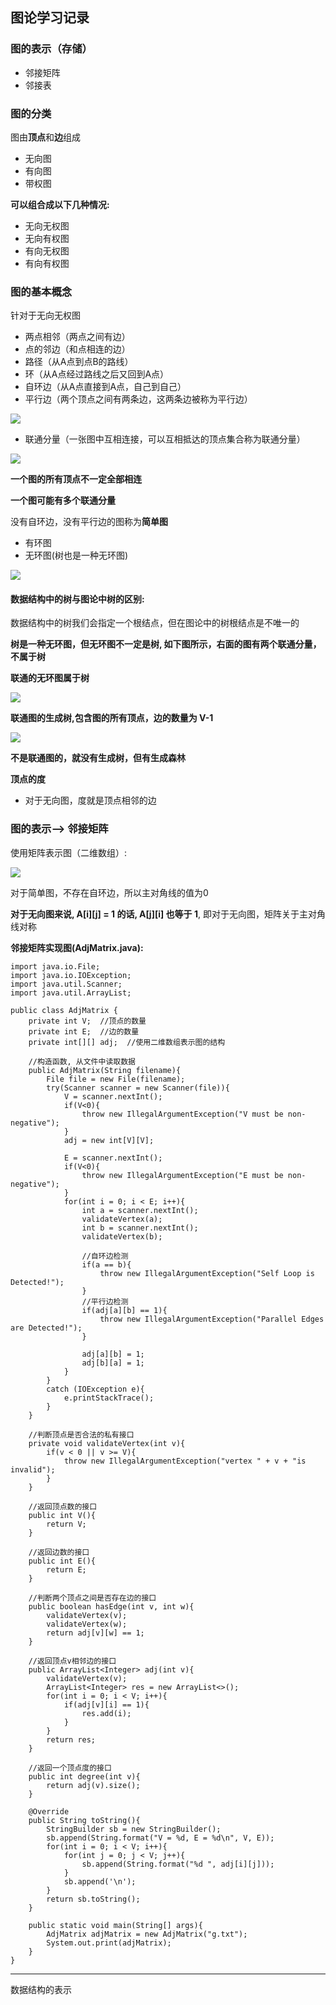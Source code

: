 ## 图论学习记录

### 图的表示（存储）

- 邻接矩阵
- 邻接表

### 图的分类

图由**顶点**和**边**组成

- 无向图
- 有向图
- 带权图

**可以组合成以下几种情况:**
- 无向无权图
- 无向有权图
- 有向无权图
- 有向有权图


### 图的基本概念

针对于无向无权图

- 两点相邻（两点之间有边）
- 点的邻边（和点相连的边）
- 路径（从A点到点B的路线）
- 环（从A点经过路线之后又回到A点）
- 自环边（从A点直接到A点，自己到自己）
- 平行边（两个顶点之间有两条边，这两条边被称为平行边）

![](img/tu-1.PNG)

- 联通分量（一张图中互相连接，可以互相抵达的顶点集合称为联通分量）

![](img/tu-2.PNG)

**一个图的所有顶点不一定全部相连**

**一个图可能有多个联通分量**


没有自环边，没有平行边的图称为**简单图**

- 有环图
- 无环图(树也是一种无环图)

![](img/tu-3.PNG)


#### 数据结构中的树与图论中树的区别:
数据结构中的树我们会指定一个根结点，但在图论中的树根结点是不唯一的


**树是一种无环图，但无环图不一定是树, 如下图所示，右面的图有两个联通分量，不属于树**

**联通的无环图属于树**

![](img/tu-4.PNG)

**联通图的生成树,包含图的所有顶点，边的数量为 V-1**

![](img/tu-5.PNG)

**不是联通图的，就没有生成树，但有生成森林**

**顶点的度**
- 对于无向图，度就是顶点相邻的边


### 图的表示--> 邻接矩阵

使用矩阵表示图（二维数组）:

![](img/tu-6.PNG)

对于简单图，不存在自环边，所以主对角线的值为0

**对于无向图来说, A[i][j] = 1 的话, A[j][i] 也等于 1**, 即对于无向图，矩阵关于主对角线对称

**邻接矩阵实现图(AdjMatrix.java):**

```
import java.io.File;
import java.io.IOException;
import java.util.Scanner;
import java.util.ArrayList;

public class AdjMatrix {
    private int V;  //顶点的数量
    private int E;  //边的数量
    private int[][] adj;  //使用二维数组表示图的结构

    //构造函数, 从文件中读取数据
    public AdjMatrix(String filename){
        File file = new File(filename);
        try(Scanner scanner = new Scanner(file)){
            V = scanner.nextInt();
            if(V<0){
                throw new IllegalArgumentException("V must be non-negative");
            } 
            adj = new int[V][V];

            E = scanner.nextInt();
            if(V<0){
                throw new IllegalArgumentException("E must be non-negative");
            }
            for(int i = 0; i < E; i++){
                int a = scanner.nextInt();
                validateVertex(a);
                int b = scanner.nextInt();
                validateVertex(b);

                //自环边检测
                if(a == b){
                    throw new IllegalArgumentException("Self Loop is Detected!");
                }
                //平行边检测
                if(adj[a][b] == 1){
                    throw new IllegalArgumentException("Parallel Edges are Detected!");
                }

                adj[a][b] = 1;
                adj[b][a] = 1;
            }
        }
        catch (IOException e){
            e.printStackTrace();
        }
    }

    //判断顶点是否合法的私有接口
    private void validateVertex(int v){
        if(v < 0 || v >= V){
            throw new IllegalArgumentException("vertex " + v + "is invalid");
        }
    }

    //返回顶点数的接口
    public int V(){
        return V;
    }

    //返回边数的接口
    public int E(){
        return E;
    }

    //判断两个顶点之间是否存在边的接口
    public boolean hasEdge(int v, int w){
        validateVertex(v);
        validateVertex(w);
        return adj[v][w] == 1;
    }

    //返回顶点v相邻边的接口
    public ArrayList<Integer> adj(int v){
        validateVertex(v);
        ArrayList<Integer> res = new ArrayList<>();
        for(int i = 0; i < V; i++){
            if(adj[v][i] == 1){
                res.add(i);
            }
        }
        return res;
    }

    //返回一个顶点度的接口
    public int degree(int v){
        return adj(v).size();
    }

    @Override
    public String toString(){
        StringBuilder sb = new StringBuilder();
        sb.append(String.format("V = %d, E = %d\n", V, E));
        for(int i = 0; i < V; i++){
            for(int j = 0; j < V; j++){
                sb.append(String.format("%d ", adj[i][j]));
            }
            sb.append('\n');
        }
        return sb.toString();
    }

    public static void main(String[] args){
        AdjMatrix adjMatrix = new AdjMatrix("g.txt");
        System.out.print(adjMatrix);
    }
}
```




---------------------------

数据结构的表示